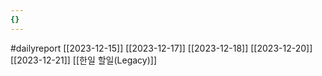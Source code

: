 ```yaml
---
{}
---
```

#dailyreport
[[2023-12-15]]
[[2023-12-17]]
[[2023-12-18]]
[[2023-12-20]]
[[2023-12-21]]
[[한일 할일(Legacy)]]
